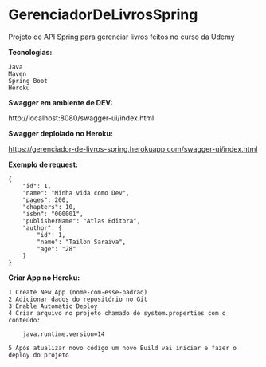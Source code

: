 # GerenciadorDeLivrosSpring
Projeto de API Spring para gerenciar livros feitos no curso da Udemy


**Tecnologias:**

    Java
    Maven
    Spring Boot
    Heroku

**Swagger em ambiente de DEV:**

http://localhost:8080/swagger-ui/index.html

**Swagger deploiado no Heroku:**

https://gerenciador-de-livros-spring.herokuapp.com/swagger-ui/index.html


**Exemplo de request:**

    {
        "id": 1,
        "name": "Minha vida como Dev",
        "pages": 200,
        "chapters": 10,
        "isbn": "000001",
        "publisherName": "Atlas Editora",
        "author": {
            "id": 1,
            "name": "Tailon Saraiva",
            "age": "28"
        }
    }

**Criar App no Heroku:**
    
    1 Create New App (nome-com-esse-padrao)
    2 Adicionar dados do repositório no Git
    3 Enable Automatic Deploy
    4 Criar arquivo no projeto chamado de system.properties com o conteúdo:

        java.runtime.version=14

    5 Após atualizar novo código um novo Build vai iniciar e fazer o deploy do projeto 
